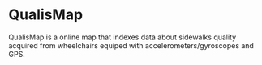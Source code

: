 # QualisMap
QualisMap is a online map that indexes data about sidewalks quality acquired from wheelchairs equiped with accelerometers/gyroscopes and GPS.
